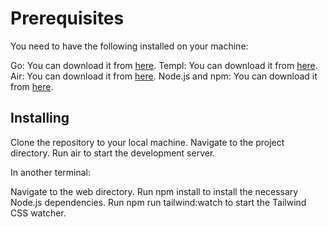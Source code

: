 # Prerequisites
You need to have the following installed on your machine:

Go: You can download it from [here](https://go.dev/doc/install).
Templ: You can download it from [here](https://templ.guide/quick-start/installation).
Air: You can download it from [here](https://github.com/cosmtrek/air).
Node.js and npm: You can download it from [here](https://nodejs.org/en/download).

## Installing
Clone the repository to your local machine.
Navigate to the project directory.
Run air to start the development server.

In another terminal:

Navigate to the web directory.
Run npm install to install the necessary Node.js dependencies.
Run npm run tailwind:watch to start the Tailwind CSS watcher.